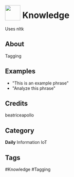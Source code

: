 # <img src="https://raw.githack.com/FortAwesome/Font-Awesome/master/svgs/solid/robot.svg" card_color="#22A7F0" width="50" height="50" style="vertical-align:bottom"/> Knowledge
Uses nltk

## About
Tagging

## Examples
* "This is an example phrase"
* "Analyze this phrase"

## Credits
beatriceapollo

## Category
**Daily**
Information
IoT

## Tags
#Knowledge
#Tagging

